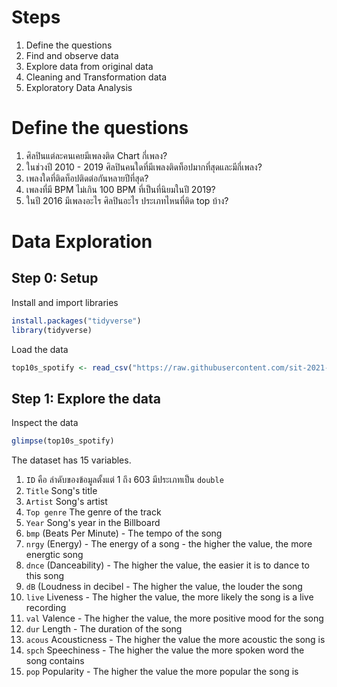 # Steps
1. Define the questions
2. Find and observe data
3. Explore data from original data
4. Cleaning and Transformation data
5. Exploratory Data Analysis

# Define the questions
1. ศิลปินแต่ละคนเคยมีเพลงติด Chart กี่เพลง?
2. ในช่วงปี 2010 - 2019 ศิลปินคนใดที่มีเพลงติดท็อปมากที่สุดและมีกี่เพลง?
3. เพลงใดที่ติดท็อปติดต่อกันหลายปีที่สุด?
4. เพลงที่มี BPM ไม่เกิน 100 BPM ที่เป็นที่นิยมในปี 2019?
5. ในปี 2016 มีเพลงอะไร ศิลปินอะไร ประเภทไหนที่ติด top บ้าง?

# Data Exploration
## Step 0: Setup
Install and import libraries
```r
install.packages("tidyverse")
library(tidyverse)
```
Load the data
```r
top10s_spotify <- read_csv("https://raw.githubusercontent.com/sit-2021-int214/012-Spotify-Charts/main/top10s-spotify-original.csv")
```

## Step 1: Explore the data
Inspect the data
```r
glimpse(top10s_spotify)
```
The dataset has 15 variables.
1. `ID` คือ ลำดับของข้อมูลตั้งแต่ 1 ถึง 603 มีประเภทเป็น `double`
2. `Title` Song's title
3. `Artist` Song's artist
4. `Top genre` The genre of the track
5. `Year` Song's year in the Billboard
6. `bmp` (Beats Per Minute) - The tempo of the song
7. `nrgy` (Energy) - The energy of a song - the higher the value, the more energtic song
8. `dnce` (Danceability) - The higher the value, the easier it is to dance to this song
9. `dB` (Loudness in decibel - The higher the value, the louder the song
10. `live` Liveness - The higher the value, the more likely the song is a live recording
11. `val` Valence - The higher the value, the more positive mood for the song
12. `dur` Length - The duration of the song
13. `acous`  Acousticness - The higher the value the more acoustic the song is
14. `spch` Speechiness - The higher the value the more spoken word the song contains
15. `pop` Popularity - The higher the value the more popular the song is